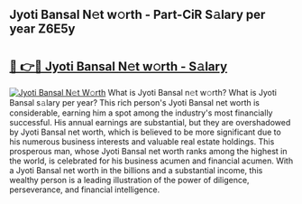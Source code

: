 ## Jyoti Bansal N𝚎t w𝚘rth - Part-CiR S𝚊lary per year Z6E5y

# <h2><a href="http://gc3nlhd.nevu.top/?p=Jyoti+Bansal">🔗 👉🔴 Jyoti Bansal N𝚎t w𝚘rth - S𝚊lary</a></h2>

[![Jyoti Bansal N𝚎t W𝚘rth](https://i.imgur.com/Oavwk0R.jpeg)](http://gc3nlhd.nevu.top/?p=Jyoti+Bansal)
What is Jyoti Bansal n𝚎t w𝚘rth? What is Jyoti Bansal s𝚊lary per year?
This rich person's Jyoti Bansal net worth is considerable, earning him a spot among the industry's most financially successful. His annual earnings are substantial, but they are overshadowed by Jyoti Bansal net worth, which is believed to be more significant due to his numerous business interests and valuable real estate holdings. This prosperous man, whose Jyoti Bansal net worth ranks among the highest in the world, is celebrated for his business acumen and financial acumen. With a Jyoti Bansal net worth in the billions and a substantial income, this wealthy person is a leading illustration of the power of diligence, perseverance, and financial intelligence.
